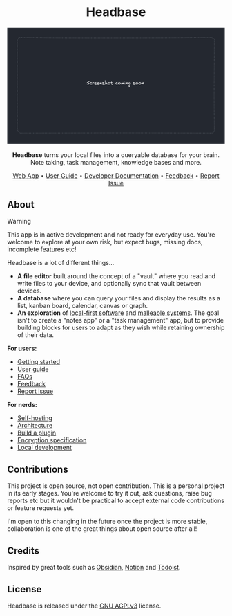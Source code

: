 <h1 align="center">Headbase</h1>

![](docs/screenshot.png)

<p align="center"><strong>Headbase</strong> turns your local files into a queryable database for your brain. Note taking, task management, knowledge bases and more.</p>

<p align="center">
  <a href="https://headbase.app">Web App</a> •
  <a href="/docs/user-guide">User Guide</a> •
  <a href="/docs/developer">Developer Documentation</a> •
  <a href="https://github.com/headbase-app/headbase/issues">Feedback</a> •
  <a href="https://github.com/headbase-app/headbase/issues">Report Issue</a>
</p>

## About
> [!WARNING]
> This app is in active development and not ready for everyday use. You're welcome to explore at your own risk, but expect bugs, missing docs, incomplete features etc!

Headbase is a lot of different things...
- **A file editor** built around the concept of a "vault" where you read and write files to your device, and optionally sync that vault between devices.
- **A database** where you can query your files and display the results as a list, kanban board, calendar, canvas or graph.
- **An exploration** of [local-first software](https://www.inkandswitch.com/essay/local-first) and [malleable systems](https://malleable.systems). The goal isn't to create a "notes app" or a "task management" app, but to provide building blocks for users to adapt as they wish while retaining ownership of their data.

**For users:**
- [Getting started](docs/user-guide/getting-started/README.md)
- [User guide](docs/user-guide/README.md)
- [FAQs](docs/user-guide/FAQs.md)
- [Feedback](https://github.com/headbase-app/headbase/issues)
- [Report issue](https://github.com/headbase-app/headbase/issues)

**For nerds:**
- [Self-hosting](docs/developer/self-hosting/README.md)
- [Architecture](docs/developer/architecture/README.md)
- [Build a plugin](docs/developer/plugins/README.md)
- [Encryption specification](docs/developer/specs/encryption/encryption-v1.md)
- [Local development](docs/developer/setup/README.md)

## Contributions
This project is open source, not open contribution.
This is a personal project in its early stages. You're welcome to try it out, ask questions, raise bug reports etc but
it wouldn't be practical to accept external code contributions or feature requests yet.

I'm open to this changing in the future once the project is more stable, collaboration is one of the great things about open source after all!

## Credits
Inspired by great tools such as [Obsidian](https://obsidian.md/), [Notion](https://www.notion.com/) and [Todoist](https://www.todoist.com/).

## License
Headbase is released under the [GNU AGPLv3](https://choosealicense.com/licenses/agpl-3.0/) license.
